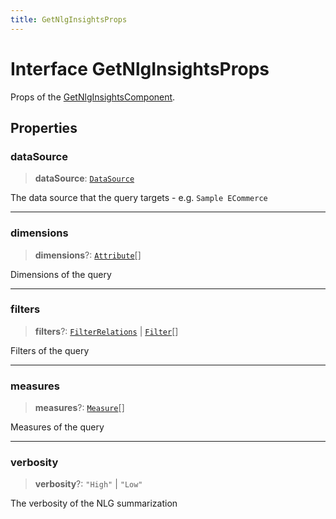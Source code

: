 ```yaml
---
title: GetNlgInsightsProps
---
```


# Interface GetNlgInsightsProps

Props of the [GetNlgInsightsComponent](../generative-ai/class.GetNlgInsightsComponent.md).

## Properties

### dataSource

> **dataSource**: [`DataSource`](../../sdk-data/type-aliases/type-alias.DataSource.md)

The data source that the query targets - e.g. `Sample ECommerce`

***

### dimensions

> **dimensions**?: [`Attribute`](../../sdk-data/interfaces/interface.Attribute.md)[]

Dimensions of the query

***

### filters

> **filters**?: [`FilterRelations`](../../sdk-data/interfaces/interface.FilterRelations.md) \| [`Filter`](../../sdk-data/interfaces/interface.Filter.md)[]

Filters of the query

***

### measures

> **measures**?: [`Measure`](../../sdk-data/interfaces/interface.Measure.md)[]

Measures of the query

***

### verbosity

> **verbosity**?: `"High"` \| `"Low"`

The verbosity of the NLG summarization
